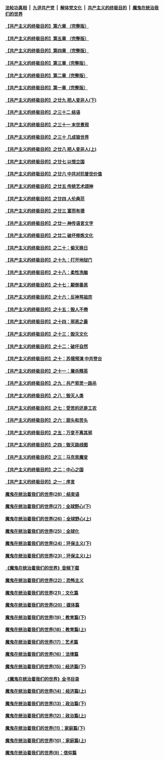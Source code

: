 ####  [法轮功真相](../../../../basic/blob/master/README.md?t=02191439) &nbsp;|&nbsp; [九评共产党](../../../../9ping.md/blob/master/README.md?t=02191439) &nbsp;|&nbsp; [解体党文化](../../../../jtdwh.md/blob/master/README.md?t=02191439)  &nbsp;|&nbsp; [共产主义的终极目的](../../../../gczydzjmd.md/blob/master/README.md?t=02191439) &nbsp;|&nbsp; [魔鬼在统治我们的世界](../../../../mgztzwmdsj.md/blob/master/README.md?t=02191439) 

#### [【共产主义的终极目的】第六章 （完整版）](../pages/nsc422/n11428913.md?t=02191439) 

#### [【共产主义的终极目的】第五章 （完整版）](../pages/nsc422/n11428912.md?t=02191439) 

#### [【共产主义的终极目的】第四章 （完整版）](../pages/nsc422/n11428907.md?t=02191439) 

#### [【共产主义的终极目的】第三章（完整版）](../pages/nsc422/n11428848.md?t=02191439) 

#### [【共产主义的终极目的】第二章（完整版）](../pages/nsc422/n11428831.md?t=02191439) 

#### [【共产主义的终极目的】第一章（完整版）](../pages/nsc422/n11417651.md?t=02191439) 

#### [【共产主义的终极目的】之廿九 把人变非人(下)](../pages/nsc422/n11344140.md?t=02191439) 

#### [【共产主义的终极目的】之三十二 结语](../pages/nsc422/n11360535.md?t=02191439) 

#### [【共产主义的终极目的】之三十一 末世景观](../pages/nsc422/n11351129.md?t=02191439) 

#### [【共产主义的终极目的】之三十 几成狼世界](../pages/nsc422/n11348280.md?t=02191439) 

#### [【共产主义的终极目的】之廿八 把人变非人(上)](../pages/nsc422/n11340492.md?t=02191439) 

#### [【共产主义的终极目的】之廿七 以恨立国](../pages/nsc422/n11336944.md?t=02191439) 

#### [【共产主义的终极目的】之廿六 中共对抗普世价值](../pages/nsc422/n11324785.md?t=02191439) 

#### [【共产主义的终极目的】之廿五 传统艺术颂神](../pages/nsc422/n11296396.md?t=02191439) 

#### [【共产主义的终极目的】之廿四 人伦典范](../pages/nsc422/n11296397.md?t=02191439) 

#### [【共产主义的终极目的】之廿三 富而有德](../pages/nsc422/n11283598.md?t=02191439) 

#### [【共产主义的终极目的】之廿一 神传语言文字](../pages/nsc422/n11263265.md?t=02191439) 

#### [【共产主义的终极目的】之廿二 破坏修炼文化](../pages/nsc422/n11245728.md?t=02191439) 

#### [【共产主义的终极目的】之二十：偷天换日](../pages/nsc422/n11238846.md?t=02191439) 

#### [【共产主义的终极目的】之十九：打开地狱门](../pages/nsc422/n11206376.md?t=02191439) 

#### [【共产主义的终极目的】之十八：柔性洗脑](../pages/nsc422/n11199994.md?t=02191439) 

#### [【共产主义的终极目的】之十七：颠倒善恶](../pages/nsc422/n11179782.md?t=02191439) 

#### [【共产主义的终极目的】之十六：反神骂祖宗](../pages/nsc422/n11166798.md?t=02191439) 

#### [【共产主义的终极目的】之十五：毁人不倦](../pages/nsc422/n11166792.md?t=02191439) 

#### [【共产主义的终极目的】之十四：邪恶之最](../pages/nsc422/n11150249.md?t=02191439) 

#### [【共产主义的终极目的】之十三：毁灭文化](../pages/nsc422/n11135227.md?t=02191439) 

#### [【共产主义的终极目的】之十二：破坏自然](../pages/nsc422/n11135214.md?t=02191439) 

#### [【共产主义的终极目的】之十：苏俄预演 中共登台](../pages/nsc422/n11118424.md?t=02191439) 

#### [【共产主义的终极目的】之十一：屠杀精英](../pages/nsc422/n11118442.md?t=02191439) 

#### [【共产主义的终极目的】之九：共产邪灵一路杀](../pages/nsc422/n11114139.md?t=02191439) 

#### [【共产主义的终极目的】之八：毁灭人类](../pages/nsc422/n11108503.md?t=02191439) 

#### [【共产主义的终极目的】之七：受苦的还是工农](../pages/nsc422/n11101809.md?t=02191439) 

#### [【共产主义的终极目的】之六：甜头和苦头](../pages/nsc422/n11096971.md?t=02191439) 

#### [【共产主义的终极目的】之五：万变不离其邪](../pages/nsc422/n11091285.md?t=02191439) 

#### [【共产主义的终极目的】之四：毁灭路线图](../pages/nsc422/n11086284.md?t=02191439) 

#### [【共产主义的终极目的】之三：马克思魔变](../pages/nsc422/n11061941.md?t=02191439) 

#### [【共产主义的终极目的】之二：中心之国](../pages/nsc422/n11047728.md?t=02191439) 

#### [【共产主义的终极目的】之一：序言](../pages/nsc422/n11086077.md?t=02191439) 

#### [魔鬼在统治着我们的世界(28)：结束语](../pages/nsc422/n10936246.md?t=02191439) 

#### [魔鬼在统治着我们的世界(27)：全球野心(下)](../pages/nsc422/n10928319.md?t=02191439) 

#### [魔鬼在统治着我们的世界(26)：全球野心(上)](../pages/nsc422/n10900318.md?t=02191439) 

#### [魔鬼在统治着我们的世界(25)：全球化](../pages/nsc422/n10788205.md?t=02191439) 

#### [魔鬼在统治着我们的世界(24)：环保主义(下)](../pages/nsc422/n10695307.md?t=02191439) 

#### [魔鬼在统治着我们的世界(23)：环保主义(上)](../pages/nsc422/n10688613.md?t=02191439) 

#### [《魔鬼在统治着我们的世界》音频下载](../pages/nsc422/n10635553.md?t=02191439) 

#### [魔鬼在统治着我们的世界(22)：恐怖主义](../pages/nsc422/n10614727.md?t=02191439) 

#### [魔鬼在统治着我们的世界(21)：文化篇](../pages/nsc422/n10597706.md?t=02191439) 

#### [魔鬼在统治着我们的世界(20)：媒体篇](../pages/nsc422/n10586579.md?t=02191439) 

#### [魔鬼在统治着我们的世界(19)：教育篇(下)](../pages/nsc422/n10564808.md?t=02191439) 

#### [魔鬼在统治着我们的世界(18)：教育篇(上)](../pages/nsc422/n10526970.md?t=02191439) 

#### [魔鬼在统治着我们的世界(17)：艺术篇](../pages/nsc422/n10499093.md?t=02191439) 

#### [魔鬼在统治着我们的世界(16)：法律篇](../pages/nsc422/n10485969.md?t=02191439) 

#### [魔鬼在统治着我们的世界(15)：经济篇(下)](../pages/nsc422/n10469975.md?t=02191439) 

#### [《魔鬼在统治着我们的世界》全书目录](../pages/nsc422/n10464261.md?t=02191439) 

#### [魔鬼在统治着我们的世界(14)：经济篇(上)](../pages/nsc422/n10457370.md?t=02191439) 

#### [魔鬼在统治着我们的世界(13)：政治篇(下)](../pages/nsc422/n10448270.md?t=02191439) 

#### [魔鬼在统治着我们的世界(12)：政治篇(上)](../pages/nsc422/n10444576.md?t=02191439) 

#### [魔鬼在统治着我们的世界(11)：家庭篇(下)](../pages/nsc422/n10440961.md?t=02191439) 

#### [魔鬼在统治着我们的世界(10)：家庭篇(上)](../pages/nsc422/n10435448.md?t=02191439) 

#### [魔鬼在统治着我们的世界(9)：信仰篇](../pages/nsc422/n10432159.md?t=02191439) 

